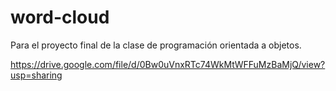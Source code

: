 # word-cloud
Para el proyecto final de la clase de programación orientada a objetos.

https://drive.google.com/file/d/0Bw0uVnxRTc74WkMtWFFuMzBaMjQ/view?usp=sharing
